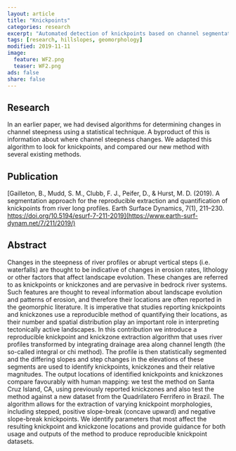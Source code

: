 ```yaml
---
layout: article
title: "Knickpoints"
categories: research
excerpt: "Automated detection of knickpoints based on channel segmentation."
tags: [research, hillslopes, geomorphology]
modified: 2019-11-11
image:
  feature: WF2.png
  teaser: WF2.png
ads: false
share: false
---
```




## Research

  In an earlier paper, we had devised algorithms for determining changes in channel steepness using a statistical technique. A byproduct of this is information about where channel steepness changes. We adapted this algorithm to look for knickpoints, and compared our new method with several existing methods. 
  
## Publication

  [Gailleton, B., Mudd, S. M., Clubb, F. J., Peifer, D., & Hurst, M. D. (2019). A segmentation approach for the reproducible extraction and quantification of knickpoints from river long profiles. Earth Surface Dynamics, 7(1), 211–230. https://doi.org/10.5194/esurf-7-211-2019](https://www.earth-surf-dynam.net/7/211/2019/)
  
## Abstract

  Changes in the steepness of river profiles or abrupt vertical steps (i.e. waterfalls) are thought to be indicative of changes in erosion rates, lithology or other factors that affect landscape evolution. These changes are referred to as knickpoints or knickzones and are pervasive in bedrock river systems. Such features are thought to reveal information about landscape evolution and patterns of erosion, and therefore their locations are often reported in the geomorphic literature. It is imperative that studies reporting knickpoints and knickzones use a reproducible method of quantifying their locations, as their number and spatial distribution play an important role in interpreting tectonically active landscapes. In this contribution we introduce a reproducible knickpoint and knickzone extraction algorithm that uses river profiles transformed by integrating drainage area along channel length (the so-called integral or chi method). The profile is then statistically segmented and the differing slopes and step changes in the elevations of these segments are used to identify knickpoints, knickzones and their relative magnitudes. The output locations of identified knickpoints and knickzones compare favourably with human mapping: we test the method on Santa Cruz Island, CA, using previously reported knickzones and also test the method against a new dataset from the Quadrilatero Ferrifero in Brazil. The algorithm allows for the extraction of varying knickpoint morphologies, including stepped, positive slope-break (concave upward) and negative slope-break knickpoints. We identify parameters that most affect the resulting knickpoint and knickzone locations and provide guidance for both usage and outputs of the method to produce reproducible knickpoint datasets.


